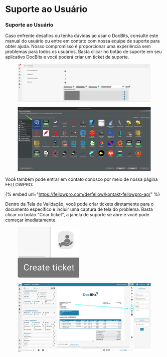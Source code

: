 # Suporte ao Usuário

### Suporte ao Usuário <a href="#ikpwh4qbrq82" id="ikpwh4qbrq82"></a>

Caso enfrente desafios ou tenha dúvidas ao usar o DocBits, consulte este manual do usuário ou entre em contato com nossa equipe de suporte para obter ajuda. Nosso compromisso é proporcionar uma experiência sem problemas para todos os usuários. Basta clicar no botão de suporte em seu aplicativo DocBits e você poderá criar um ticket de suporte.

<figure><img src="../../.gitbook/assets/image (1) (1) (1).png" alt=""><figcaption></figcaption></figure>

<figure><img src="../../.gitbook/assets/image (2) (1) (1).png" alt=""><figcaption></figcaption></figure>

Você também pode entrar em contato conosco por meio de nossa página FELLOWPRO:

{% embed url="https://fellowpro.com/de/fellow/kontakt-fellowpro-ag/" %}

Dentro da Tela de Validação, você pode criar tickets diretamente para o documento específico e incluir uma captura de tela do problema. Basta clicar no botão "Criar ticket", a janela de suporte se abre e você pode começar imediatamente.

<figure><img src="../../.gitbook/assets/user-support3.png" alt=""><figcaption></figcaption></figure>

<figure><img src="../../.gitbook/assets/user-support4.png" alt=""><figcaption></figcaption></figure>
